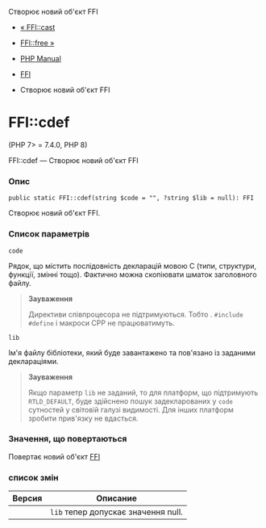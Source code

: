 Створює новий об'єкт FFI

-   [« FFI::cast](ffi.cast.html)
    
-   [FFI::free »](ffi.free.html)
    
-   [PHP Manual](index.html)
    
-   [FFI](class.ffi.html)
    
-   Створює новий об'єкт FFI
    

# FFI::cdef

(PHP 7> = 7.4.0, PHP 8)

FFI::cdef — Створює новий об'єкт FFI

### Опис

```methodsynopsis
public static FFI::cdef(string $code = "", ?string $lib = null): FFI
```

Створює новий об'єкт FFI.

### Список параметрів

`code`

Рядок, що містить послідовність декларацій мовою С (типи, структури, функції, змінні тощо). Фактично можна скопіювати шматок заголовного файлу.

> **Зауваження**
> 
> Директиви співпроцесора не підтримуються. Тобто . `#include` `#define` і макроси CPP не працюватимуть.

`lib`

Ім'я файлу бібліотеки, який буде завантажено та пов'язано із заданими деклараціями.

> **Зауваження**
> 
> Якщо параметр `lib` не заданий, то для платформ, що підтримують `RTLD_DEFAULT`, буде здійснено пошук задекларованих у `code` сутностей у світовій галузі видимості. Для інших платформ зробити прив'язку не вдасться.

### Значення, що повертаються

Повертає новий об'єкт [FFI](class.ffi.html)

### список змін

| Версия | Описание |
| --- | --- |
|  | `lib` тепер допускає значення null. |